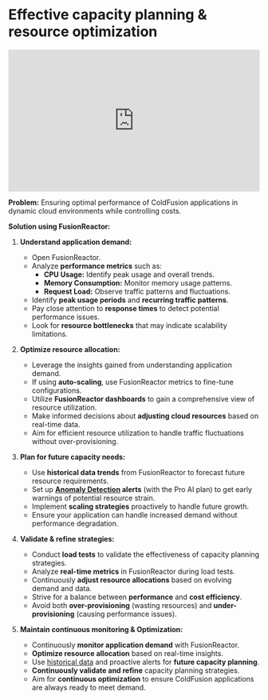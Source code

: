 

# Effective capacity planning & resource optimization 

<div style="padding:56.25% 0 0 0;position:relative;"><iframe src="https://player.vimeo.com/video/1075725452?badge=0&amp;autopause=0&amp;player_id=0&amp;app_id=58479" frameborder="0" allow="autoplay; fullscreen; picture-in-picture; clipboard-write; encrypted-media" style="position:absolute;top:0;left:0;width:100%;height:100%;" title="Capacity Planning &amp; Resource Optimization with FusionReactor"></iframe></div><script src="https://player.vimeo.com/api/player.js"></script>

**Problem:** Ensuring optimal performance of ColdFusion applications in dynamic cloud environments while controlling costs.

**Solution using FusionReactor:**

1.  **Understand application demand:**
    * Open FusionReactor.
    * Analyze **performance metrics** such as:
        * **CPU Usage:** Identify peak usage and overall trends.
        * **Memory Consumption:** Monitor memory usage patterns.
        * **Request Load:** Observe traffic patterns and fluctuations.
    * Identify **peak usage periods** and **recurring traffic patterns**.
    * Pay close attention to **response times** to detect potential performance issues.
    * Look for **resource bottlenecks** that may indicate scalability limitations.

2.  **Optimize resource allocation:**
    * Leverage the insights gained from understanding application demand.
    * If using **auto-scaling**, use FusionReactor metrics to fine-tune configurations.
    * Utilize **FusionReactor dashboards** to gain a comprehensive view of resource utilization.
    * Make informed decisions about **adjusting cloud resources** based on real-time data.
    * Aim for efficient resource utilization to handle traffic fluctuations without over-provisioning.

3.  **Plan for future capacity needs:**
    * Use **historical data trends** from FusionReactor to forecast future resource requirements.
    * Set up **[Anomaly Detection](/frdocs/Data-insights/Features/Anomaly-Detection/ADuserguide/) alerts** (with the Pro AI plan) to get early warnings of potential resource strain.
    * Implement **scaling strategies** proactively to handle future growth.
    * Ensure your application can handle increased demand without performance degradation.

4.  **Validate & refine strategies:**
    * Conduct **load tests** to validate the effectiveness of capacity planning strategies.
    * Analyze **real-time metrics** in FusionReactor during load tests.
    * Continuously **adjust resource allocations** based on evolving demand and data.
    * Strive for a balance between **performance** and **cost efficiency**.
    * Avoid both **over-provisioning** (wasting resources) and **under-provisioning** (causing performance issues).

5.  **Maintain continuous monitoring & Optimization:**
    * Continuously **monitor application demand** with FusionReactor.
    * **Optimize resource allocation** based on real-time insights.
    * Use [historical data](/frdocs/Data-insights/Features/timepicker/) and proactive alerts for **future capacity planning**.
    * **Continuously validate and refine** capacity planning strategies.
    * Aim for **continuous optimization** to ensure ColdFusion applications are always ready to meet demand.

